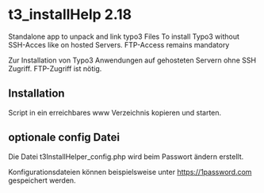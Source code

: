 # t3_installHelp 2.18
Standalone app to unpack and link typo3 Files
To install Typo3 without SSH-Acces like  on hosted Servers. FTP-Access remains mandatory

Zur Installation von Typo3 Anwendungen auf gehosteten Servern ohne SSH Zugriff. FTP-Zugriff ist nötig.

## Installation
Script in ein erreichbares www Verzeichnis kopieren und starten.

## optionale config Datei
Die Datei t3InstallHelper_config.php wird beim Passwort ändern erstellt. 

Konfigurationsdateien können beispielsweise unter https://1password.com gespeichert werden.
